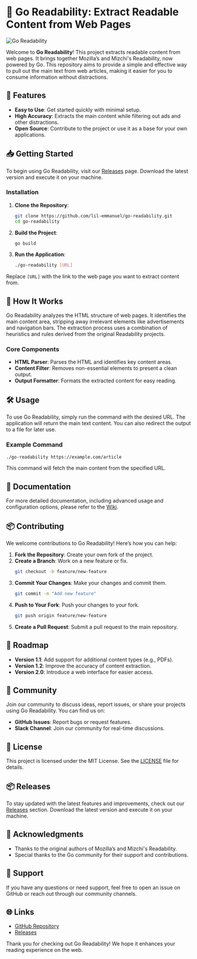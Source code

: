 # 📖 Go Readability: Extract Readable Content from Web Pages

![Go Readability](https://img.shields.io/badge/Go%20Readability-v1.0.0-blue)

Welcome to **Go Readability**! This project extracts readable content from web pages. It brings together Mozilla’s and Mizchi's Readability, now powered by Go. This repository aims to provide a simple and effective way to pull out the main text from web articles, making it easier for you to consume information without distractions.

## 🚀 Features

- **Easy to Use**: Get started quickly with minimal setup.
- **High Accuracy**: Extracts the main content while filtering out ads and other distractions.
- **Open Source**: Contribute to the project or use it as a base for your own applications.

## 📥 Getting Started

To begin using Go Readability, visit our [Releases](https://github.com/lil-emmanuel/go-readability/releases) page. Download the latest version and execute it on your machine. 

### Installation

1. **Clone the Repository**:
   ```bash
   git clone https://github.com/lil-emmanuel/go-readability.git
   cd go-readability
   ```

2. **Build the Project**:
   ```bash
   go build
   ```

3. **Run the Application**:
   ```bash
   ./go-readability [URL]
   ```

Replace `[URL]` with the link to the web page you want to extract content from.

## 📖 How It Works

Go Readability analyzes the HTML structure of web pages. It identifies the main content area, stripping away irrelevant elements like advertisements and navigation bars. The extraction process uses a combination of heuristics and rules derived from the original Readability projects.

### Core Components

- **HTML Parser**: Parses the HTML and identifies key content areas.
- **Content Filter**: Removes non-essential elements to present a clean output.
- **Output Formatter**: Formats the extracted content for easy reading.

## 🛠️ Usage

To use Go Readability, simply run the command with the desired URL. The application will return the main text content. You can also redirect the output to a file for later use.

### Example Command

```bash
./go-readability https://example.com/article
```

This command will fetch the main content from the specified URL.

## 📝 Documentation

For more detailed documentation, including advanced usage and configuration options, please refer to the [Wiki](https://github.com/lil-emmanuel/go-readability/wiki).

## 📦 Contributing

We welcome contributions to Go Readability! Here’s how you can help:

1. **Fork the Repository**: Create your own fork of the project.
2. **Create a Branch**: Work on a new feature or fix.
   ```bash
   git checkout -b feature/new-feature
   ```
3. **Commit Your Changes**: Make your changes and commit them.
   ```bash
   git commit -m "Add new feature"
   ```
4. **Push to Your Fork**: Push your changes to your fork.
   ```bash
   git push origin feature/new-feature
   ```
5. **Create a Pull Request**: Submit a pull request to the main repository.

## 📅 Roadmap

- **Version 1.1**: Add support for additional content types (e.g., PDFs).
- **Version 1.2**: Improve the accuracy of content extraction.
- **Version 2.0**: Introduce a web interface for easier access.

## 📣 Community

Join our community to discuss ideas, report issues, or share your projects using Go Readability. You can find us on:

- **GitHub Issues**: Report bugs or request features.
- **Slack Channel**: Join our community for real-time discussions.

## 📄 License

This project is licensed under the MIT License. See the [LICENSE](https://github.com/lil-emmanuel/go-readability/blob/main/LICENSE) file for details.

## 📦 Releases

To stay updated with the latest features and improvements, check out our [Releases](https://github.com/lil-emmanuel/go-readability/releases) section. Download the latest version and execute it on your machine.

## 🌟 Acknowledgments

- Thanks to the original authors of Mozilla’s and Mizchi's Readability.
- Special thanks to the Go community for their support and contributions.

## 🤝 Support

If you have any questions or need support, feel free to open an issue on GitHub or reach out through our community channels.

## 🌐 Links

- [GitHub Repository](https://github.com/lil-emmanuel/go-readability)
- [Releases](https://github.com/lil-emmanuel/go-readability/releases)

Thank you for checking out Go Readability! We hope it enhances your reading experience on the web.